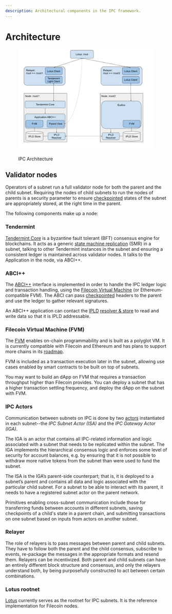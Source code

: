 ```yaml
---
description: Architectural components in the IPC framework.
---
```


# Architecture

<figure><img src="../.gitbook/assets/image.png" alt=""><figcaption><p>IPC Architecture</p></figcaption></figure>

## Validator nodes

Operators of a subnet run a full validator node for both the parent and the child subnet. Requiring the nodes of child subnets to run the nodes of parents is a security parameter to ensure [checkpointed](../key-concepts/broken-reference/) states of the subnet are appropriately stored, at the right time in the parent.

The following components make up a node:

### Tendermint

[Tendermint Core](https://tendermint.com/) is a byzantine fault tolerant (BFT) consensus engine for blockchains. It acts as a generic [state machine replication](https://en.wikipedia.org/wiki/State\_machine\_replication) (SMR) in a subnet, talking to other Tendermint instances in the subnet and ensuring a consistent ledger is maintained across validator nodes. It talks to the Application in the node, via ABCI++.

### ABCI++

The [ABCI++](https://members.delphidigital.io/learn/abci) interface is implemented in order to handle the IPC ledger logic and transaction handling, using the [Filecoin Virtual Machine](https://docs.filecoin.io/smart-contracts/fundamentals/the-fvm) (or Ethereum-compatible FVM). The ABCI can pass [checkpointed](../key-concepts/broken-reference/) headers to the parent and use the ledger to gather relevant signatures.

An ABCI++ application can contact the [IPLD](https://docs.filecoin.io/basics/project-and-community/related-projects#ipld) [resolver & store](broken-reference) to read and write data so that it is IPLD addressable.

### Filecoin Virtual Machine (FVM)

The [FVM](https://docs.filecoin.io/smart-contracts/fundamentals/the-fvm) enables on-chain programmability and is built as a polyglot VM. It is currently compatible with Filecoin and Ethereum and has plans to support more chains in its [roadmap](https://fvm.filecoin.io/).

FVM is included as a transaction execution later in the subnet, allowing use cases enabled by smart contracts to be built on top of subnets.

You may want to build an dApp on FVM that requires a transaction throughput higher than Filecoin provides. You can deploy a subnet that has a higher transaction settling frequency, and deploy the dApp on the subnet with FVM.

### IPC Actors

Communication between subnets on IPC is done by two [actors](https://docs.filecoin.io/basics/the-blockchain/actors) instantiated in each subnet--the _IPC Subnet Actor (ISA)_ and the _IPC Gateway Actor (IGA)_.

The IGA is an actor that contains all IPC-related information and logic associated with a subnet that needs to be replicated within the subnet. The IGA implements the hierarchical consensus logic and enforces some level of security for account balances, e.g. by ensuring that it is not possible to withdraw more native tokens from the subnet than were used to fund the subnet.

The ISA is the IGA’s parent-side counterpart; that is, it is deployed to a subnet’s parent and contains all data and logic associated with the particular child subnet. For a subnet to be able to interact with its parent, it needs to have a registered subnet actor on the parent network.

Primitives enabling cross-subnet communication include those for transferring funds between accounts in different subnets, saving checkpoints of a child's state in a parent chain, and submitting transactions on one subnet based on inputs from actors on another subnet.

### Relayer

The role of relayers is to pass messages between parent and child subnets. They have to follow both the parent and the child consensus, subscribe to events, re-package the messages in the appropriate formats and resend them. Relayers can be incentivized. Both parent and child subnets can have an entirely different block structure and consensus, and only the relayers understand both, by being purposefully constructed to act between certain combinations.

### Lotus rootnet

[Lotus](https://lotus.filecoin.io/lotus/get-started/what-is-lotus/) currently serves as the rootnet for IPC subnets. It is the reference implementation for Filecoin nodes.
